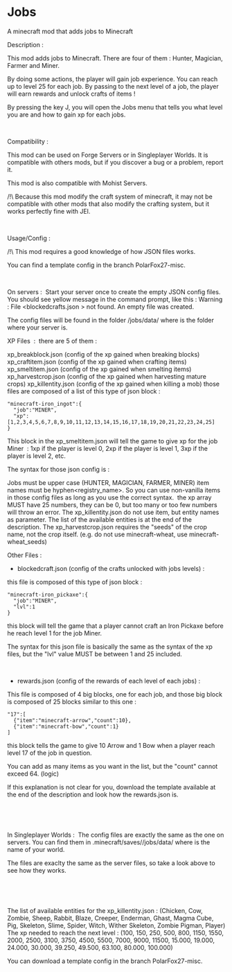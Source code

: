 # Jobs
A minecraft mod that adds jobs to Minecraft

Description :

This mod adds jobs to Minecraft. There are four of them : Hunter, Magician, Farmer and Miner. 

By doing some actions, the player will gain job experience. You can reach up to level 25 for each job. By passing to the next level of a job, the player will earn rewards and unlock crafts of items !

By pressing the key J, you will open the Jobs menu that tells you what level you are and how to gain xp for each jobs.

 

Compatibility :

This mod can be used on Forge Servers or in Singleplayer Worlds. It is compatible with others mods, but if you discover a bug or a problem, report it.

This mod is also compatible with Mohist Servers.

/!\ Because this mod modify the craft system of minecraft, it may not be compatible with other mods that also modify the crafting system, but it works perfectly fine with JEI.

 

Usage/Config : 

/!\ This mod requires a good knowledge of how JSON files works.

You can find a template config in the branch PolarFox27-misc.

 

On servers : 
Start your server once to create the empty JSON config files. You should see yellow message in the command prompt, like this : Warning : File <blockedcrafts.json > not found. An empty file was created.

The config files will be found in the folder <serverFolder>/jobs/data/ where <serverFolder> is the folder where your server is.

XP Files  : 
there are 5 of them :

xp_breakblock.json (config of the xp gained when breaking blocks)
xp_craftitem.json (config of the xp gained when crafting items)
xp_smeltitem.json (config of the xp gained when smelting items)
xp_harvestcrop.json (config of the xp gained when harvesting mature crops)
xp_killentity.json (config of the xp gained when killing a mob)
those files are composed of a list of this type of json block : 

    "minecraft-iron_ingot":{
      "job":"MINER",
      "xp":[1,2,3,4,5,6,7,8,9,10,11,12,13,14,15,16,17,18,19,20,21,22,23,24,25]
    }

This block in the xp_smeltitem.json will tell the game to give xp for the job Miner  : 1xp if the player is level 0, 2xp if the player is level 1, 3xp if the player is level 2, etc.

The syntax for those json config is : 

Jobs must be upper case (HUNTER, MAGICIAN, FARMER, MINER)
item names must be <modid>hyphen<registry_name>. So you can use non-vanilla items in those config files as long as you use the correct syntax.
 the xp array MUST have 25 numbers, they can be 0, but too many or too few numbers will throw an error.
The xp_killentity.json do not use item, but entity names as parameter. The list of the available entities is at the end of the description.
The xp_harvestcrop.json requires the "seeds" of the crop name, not the crop itself. (e.g. do not use minecraft-wheat, use minecraft-wheat_seeds)
 

Other Files :
- blockedcraft.json (config of the crafts unlocked with jobs levels) :

this file is composed of this type of json block : 

    "minecraft-iron_pickaxe":{
      "job":"MINER",
      "lvl":1
    }

this block will tell the game that a player cannot craft an Iron Pickaxe before he reach level 1 for the job Miner.

The syntax for this json file is basically the same as the syntax of the xp files, but the "lvl" value MUST be between 1 and 25 included.

 

- rewards.json (config of the rewards of each level of each jobs) :

This file is composed of 4 big blocks, one for each job, and those big block is composed of 25 blocks similar to this one : 

    "17":[
      {"item":"minecraft-arrow","count":10},
      {"item":"minecraft-bow","count":1}
    ]

this block tells the game to give 10 Arrow and 1 Bow when a player reach level 17 of the job in question.

You can add as many items as you want in the list, but the "count" cannot exceed 64. (logic)

If this explanation is not clear for you, download the template available at the end of the description and look how the rewards.json is.

 

 

In Singleplayer Worlds : 
The config files are exactly the same as the one on servers. You can find them in .minecraft/saves/<worldName>/jobs/data/ where <worldName> is the name of your world.

The files are exaclty the same as the server files, so take a look above to see how they works.

 

 

The list of available entities for the xp_killentity.json : (Chicken, Cow, Zombie, Sheep, Rabbit, Blaze, Creeper, Enderman, Ghast, Magma Cube, Pig, Skeleton, Slime, Spider, Witch, Wither Skeleton, Zombie Pigman, Player)
The xp needed to reach the next level : (100, 150, 250, 500, 800, 1150, 1550, 2000, 2500, 3100, 3750, 4500, 5500, 7000, 9000, 11500, 15.000, 19.000, 24.000, 30.000, 39.250, 49.500, 63.100, 80.000, 100.000)
 

You can download a template config in the branch PolarFox27-misc.

